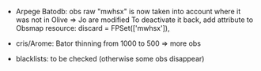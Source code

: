* Arpege Batodb: obs raw "mwhsx" is now taken into account where it was not in Olive => Jo are modified
  To deactivate it back, add attribute to Obsmap resource: discard = FPSet(['mwhsx']),

* cris/Arome: Bator thinning from 1000 to 500 => more obs

* blacklists: to be checked (otherwise some obs disappear)

